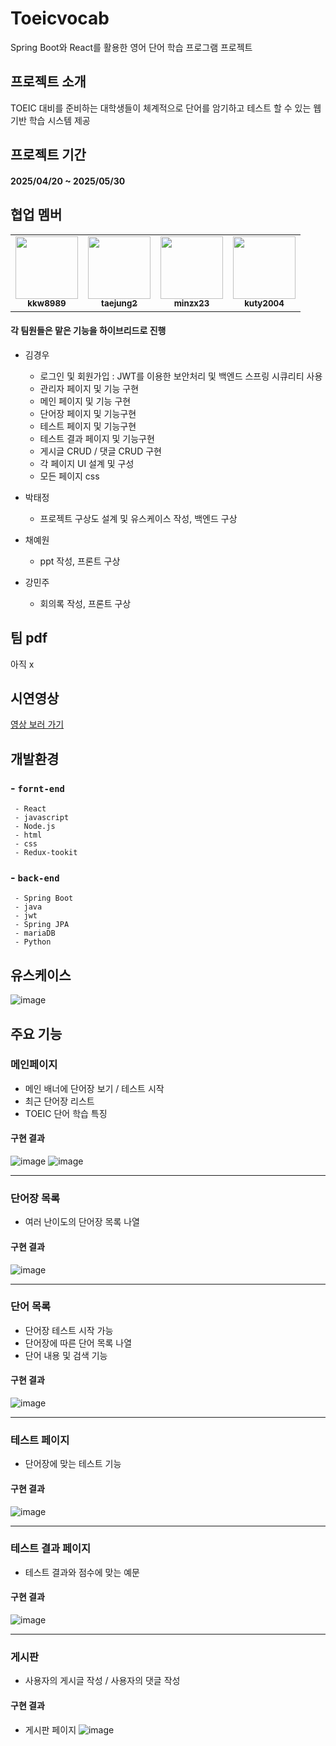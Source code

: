 # Toeicvocab
Spring Boot와 React를 활용한 영어 단어 학습 프로그램 프로젝트



## 프로젝트 소개
TOEIC 대비를 준비하는 대학생들이 체계적으로 단어를 암기하고 테스트 할 수 있는 웹 기반 학습 시스템 제공



## 프로젝트 기간
#### 2025/04/20 ~ 2025/05/30



## 협업 멤버
<table>
  <tr>
    <td align="center"><a href="https://github.com/kkw8989"><img src="https://avatars.githubusercontent.com/kkw8989" width="100px;" alt=""/><br /><sub><b>kkw8989</b></sub></a></td>
    <td align="center"><a href="https://github.com/taejung2"><img src="https://avatars.githubusercontent.com/taejung2" width="100px;" alt=""/><br /><sub><b>taejung2</b></sub></a></td>
    <td align="center"><a href="https://github.com/minzx23"><img src="https://avatars.githubusercontent.com/minzx23" width="100px;" alt=""/><br /><sub><b>minzx23</b></sub></a></td>
    <td align="center"><a href="https://github.com/kuty2004"><img src="https://avatars.githubusercontent.com/kuty2004" width="100px;" alt=""/><br /><sub><b>kuty2004</b></sub></a></td>
  </tr>
</table>



#### 각 팀원들은 맡은 기능을 하이브리드로 진행

- 김경우 
  - 로그인 및 회원가입 : JWT를 이용한 보안처리 및 백엔드 스프링 시큐리티 사용
  - 관리자 페이지 및 기능 구현
  - 메인 페이지 및 기능 구현
  - 단어장 페이지 및 기능구현
  - 테스트 페이지 및 기능구현
  - 테스트 결과 페이지 및 기능구현
  - 게시글 CRUD / 댓글 CRUD 구현
  - 각 페이지 UI 설계 및 구성
  - 모든 페이지 css

- 박태정
  - 프로젝트 구상도 설계 및 유스케이스 작성, 백엔드 구상
    
- 채예원
  - ppt 작성, 프론트 구상
  
- 강민주
  - 회의록 작성, 프론트 구상
 
## 팀 pdf
아직 x


## 시연영상
  [영상 보러 가기](https://youtu.be/vCiUZxfTASI)



## 개발환경
###  - `fornt-end`
     - React
     - javascript
     - Node.js
     - html
     - css
     - Redux-tookit
     
### - `back-end`
     - Spring Boot
     - java
     - jwt
     - Spring JPA
     - mariaDB
     - Python



## 유스케이스
  ![image](https://github.com/user-attachments/assets/03c476c6-6efa-4cd3-a542-24beec47e20d)


## 주요 기능

### 메인페이지
- 메인 배너에 단어장 보기 / 테스트 시작
- 최근 단어장 리스트
- TOEIC 단어 학습 특징

#### 구현 결과
  ![image](https://github.com/user-attachments/assets/4321e2d4-cb7c-4747-92ae-b4255477fac3)
  ![image](https://github.com/user-attachments/assets/25fb2f2d-55f8-4493-8398-abb8e469c325)

---
### 단어장 목록
- 여러 난이도의 단어장 목록 나열
  
#### 구현 결과
  ![image](https://github.com/user-attachments/assets/c685b866-abb3-4660-9be0-4306090e88a4)

  
---
### 단어 목록
- 단어장 테스트 시작 가능
- 단어장에 따른 단어 목록 나열
- 단어 내용 및 검색 기능

#### 구현 결과
  ![image](https://github.com/user-attachments/assets/29ba5a7a-fc58-4c38-8383-3e90ba0ae51c)


  ---
### 테스트 페이지
- 단어장에 맞는 테스트 기능
  
#### 구현 결과
  ![image](https://github.com/user-attachments/assets/bc2e6d37-1b17-43b8-a2bb-7ea3a54bec88)

  
---
### 테스트 결과 페이지
- 테스트 결과와 점수에 맞는 예문

#### 구현 결과
  ![image](https://github.com/user-attachments/assets/41d1b6b4-85e4-41a3-ac4a-474c1de5e236)

  
---
### 게시판
- 사용자의 게시글 작성 / 사용자의 댓글 작성


#### 구현 결과
  - 게시판 페이지
    ![image](https://github.com/user-attachments/assets/7cfe0cea-87a6-4e2e-9a2a-5b4796e52ca4)
 

